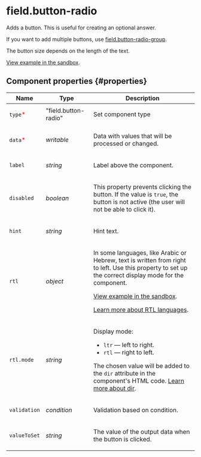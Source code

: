 # field.button-radio

Adds a button. This is useful for creating an optional answer.

If you want to add multiple buttons, use [field.button-radio-group](field.button-radio-group.md).

The button size depends on the length of the text.

[View example in the sandbox](https://clck.ru/asSKP).

## Component properties {#properties}

| Name                                     | Type                 | Description                                                                                                                                                                                                                                                                                                                                   |
| ---------------------------------------- | -------------------- | --------------------------------------------------------------------------------------------------------------------------------------------------------------------------------------------------------------------------------------------------------------------------------------------------------------------------------------------- |
| `type`<span style="color: red">\*</span> | "field.button-radio" | <p>Set component type</p>                                                                                                                                                                                                                                                                                                                     |
| `data`<span style="color: red">\*</span> | _writable_           | <p>Data with values that will be processed or changed.</p>                                                                                                                                                                                                                                                                                    |
| `label`                                  | _string_             | <p>Label above the component.</p>                                                                                                                                                                                                                                                                                                             |
| `disabled`                               | _boolean_            | <p>This property prevents clicking the button. If the value is `true`, the button is not active (the user will not be able to click it).</p>                                                                                                                                                                                                  |
| `hint`                                   | _string_             | <p>Hint text.</p>                                                                                                                                                                                                                                                                                                                             |
| `rtl`                                    | _object_             | <p>In some languages, like Arabic or Hebrew, text is written from right to left. Use this property to set up the correct display mode for the component.</p><p><a href="https://clck.ru/amHA8">View example in the sandbox</a>.</p><p><a href="https://www.w3.org/International/questions/qa-scripts">Learn more about RTL languages</a>.</p> |
| `rtl.mode`                               | _string_             | <p>Display mode:</p><ul><li>`ltr` — left to right.</li><li>`rtl` — right to left.</li></ul><p>The chosen value will be added to the `dir` attribute in the component's HTML code. <a href="https://www.w3.org/International/questions/qa-html-dir">Learn more about dir</a>.</p>                                                              |
| `validation`                             | _condition_          | <p>Validation based on condition.</p>                                                                                                                                                                                                                                                                                                         |
| `valueToSet`                             | _string_             | <p>The value of the output data when the button is clicked.</p>                                                                                                                                                                                                                                                                               |
